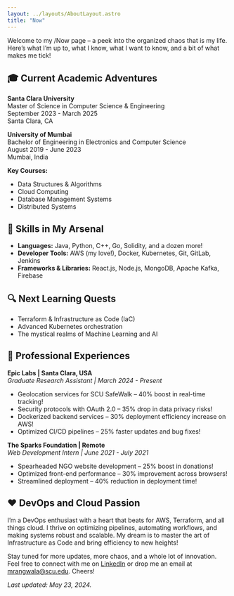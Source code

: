 ```yaml
---
layout: ../layouts/AboutLayout.astro
title: "Now"
---
```


Welcome to my /Now page – a peek into the organized chaos that is my life. Here’s what I’m up to, what I know, what I want to know, and a bit of what makes me tick!

## 🎓 Current Academic Adventures

**Santa Clara University**  
Master of Science in Computer Science & Engineering  
September 2023 - March 2025  
Santa Clara, CA  

**University of Mumbai**  
Bachelor of Engineering in Electronics and Computer Science  
August 2019 - June 2023  
Mumbai, India  

**Key Courses:**
- Data Structures & Algorithms
- Cloud Computing
- Database Management Systems
- Distributed Systems

## 🧠 Skills in My Arsenal

- **Languages:** Java, Python, C++, Go, Solidity, and a dozen more!
- **Developer Tools:** AWS (my love!), Docker, Kubernetes, Git, GitLab, Jenkins
- **Frameworks & Libraries:** React.js, Node.js, MongoDB, Apache Kafka, Firebase

## 🔍 Next Learning Quests

- Terraform & Infrastructure as Code (IaC)
- Advanced Kubernetes orchestration
- The mystical realms of Machine Learning and AI

## 🚀 Professional Experiences

**Epic Labs | Santa Clara, USA**  
*Graduate Research Assistant | March 2024 - Present*
- Geolocation services for SCU SafeWalk – 40% boost in real-time tracking!
- Security protocols with OAuth 2.0 – 35% drop in data privacy risks!
- Dockerized backend services – 30% deployment efficiency increase on AWS!
- Optimized CI/CD pipelines – 25% faster updates and bug fixes!

**The Sparks Foundation | Remote**  
*Web Development Intern | June 2021 - July 2021*
- Spearheaded NGO website development – 25% boost in donations!
- Optimized front-end performance – 30% improvement across browsers!
- Streamlined deployment – 40% reduction in deployment time!

## ❤️ DevOps and Cloud Passion

I’m a DevOps enthusiast with a heart that beats for AWS, Terraform, and all things cloud. I thrive on optimizing pipelines, automating workflows, and making systems robust and scalable. My dream is to master the art of Infrastructure as Code and bring efficiency to new heights!

<!-- ## 🎨 Fun Fact

When I'm not buried in code, you can find me jamming on my violin or crafting the next masterpiece in the world of digital art. I also have a not-so-secret love for quirky humor and a knack for making the mundane, fun! -->

Stay tuned for more updates, more chaos, and a whole lot of innovation. Feel free to connect with me on [LinkedIn](https://www.linkedin.com/in/mufaddalrangwala) or drop me an email at [mrangwala@scu.edu](mailto:mrangwala@scu.edu). Cheers!

_Last updated: May 23, 2024._

